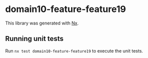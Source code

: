 # domain10-feature-feature19

This library was generated with [Nx](https://nx.dev).

## Running unit tests

Run `nx test domain10-feature-feature19` to execute the unit tests.
